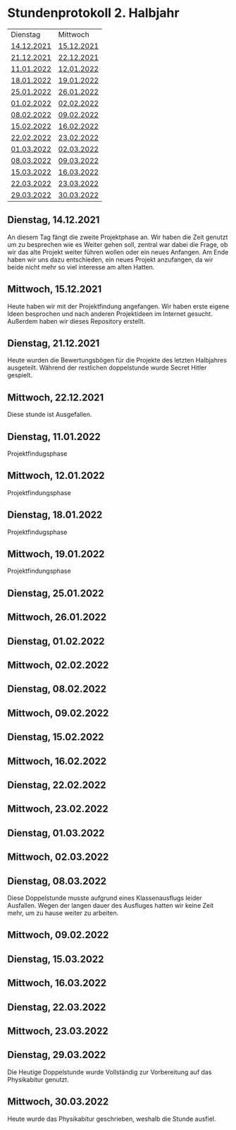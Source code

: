<h1>Stundenprotokoll 2. Halbjahr</h1>

<table>
   <tr>
    <td><a>Dienstag</a></td>
    <td><a>Mittwoch</a></td>
  </tr>
  
  <tr>
    <td><a href="#1">14.12.2021</a></td>
    <td><a href="#2">15.12.2021</a></td>
  </tr>
  
  <tr>
    <td><a href="#3">21.12.2021</a></td>
    <td><a href="#4">22.12.2021</a></td>
  </tr>
  
  <tr>
    <td><a href="#5">11.01.2022</a></td>
    <td><a href="#6">12.01.2022</a></td>
  </tr>
  
  <tr>
    <td><a href="#7">18.01.2022</a></td>
    <td><a href="#8">19.01.2022</a></td>
  </tr>
  
  <tr>
    <td><a href="#9">25.01.2022</a></td>
    <td><a href="#10">26.01.2022</a></td>
  </tr>
  
  <tr>
    <td><a href="#11">01.02.2022</a></td>
    <td><a href="#12">02.02.2022</a></td>
  </tr>
  
  <tr>
    <td><a href="#13">08.02.2022</a></td>
    <td><a href="#14">09.02.2022</a></td>
  </tr>
  
  <tr>
    <td><a href="#15">15.02.2022</a></td>
    <td><a href="#16">16.02.2022</a></td>
  </tr>
  
  <tr>
    <td><a href="#17">22.02.2022</a></td>
    <td><a href="#18">23.02.2022</a></td>
  </tr>
    
  <tr>
    <td><a href="#19">01.03.2022</a></td>
    <td><a href="#20">02.03.2022</a></td>
  </tr>
  
  <tr>
    <td><a href="#21">08.03.2022</a></td>
    <td><a href="#22">09.03.2022</a></td>
  </tr>
  
  <tr>
    <td><a href="#23">15.03.2022</a></td>
    <td><a href="#24">16.03.2022</a></td>
  </tr>
  
  <tr>
    <td><a href="#25">22.03.2022</a></td>
    <td><a href="#26">23.03.2022</a></td>
  </tr>
  
  <tr>
    <td><a href="#27">29.03.2022</a></td>
    <td><a href="#28">30.03.2022</a></td>
  </tr>
</table>

<h2 id="1">Dienstag, 14.12.2021</h1>
An diesem Tag fängt die zweite Projektphase an. Wir haben die Zeit genutzt um zu besprechen wie es Weiter gehen soll, zentral war dabei die Frage, ob wir das alte Projekt weiter führen wollen oder ein neues Anfangen. Am Ende haben wir uns dazu entschieden, ein neues Projekt anzufangen, da wir beide nicht mehr so viel interesse am alten Hatten.

<h2 id="2">Mittwoch, 15.12.2021</h1>
Heute haben wir mit der Projektfindung angefangen. Wir haben erste eigene Ideen besprochen und nach anderen Projektideen im Internet gesucht. Außerdem haben wir dieses Repository erstellt.


<h2 id="3">Dienstag, 21.12.2021</h1>
Heute wurden die Bewertungsbögen für die Projekte des letzten Halbjahres ausgeteilt. Während der restlichen doppelstunde wurde Secret Hitler gespielt.

<h2 id="4">Mittwoch, 22.12.2021</h1>
Diese stunde ist Ausgefallen.


<h2 id="5">Dienstag, 11.01.2022</h1>
Projektfindugsphase

<h2 id="6">Mittwoch, 12.01.2022</h1>
Projektfindungsphase


<h2 id="7">Dienstag, 18.01.2022</h1>
Projektfindugsphase

<h2 id="8">Mittwoch, 19.01.2022</h1>
Projektfindungsphase


<h2 id="9">Dienstag, 25.01.2022</h1>


<h2 id="10">Mittwoch, 26.01.2022</h1>



<h2 id="11">Dienstag, 01.02.2022</h1>


<h2 id="12">Mittwoch, 02.02.2022</h1>



<h2 id="13">Dienstag, 08.02.2022</h1>


<h2 id="14">Mittwoch, 09.02.2022</h1>



<h2 id="15">Dienstag, 15.02.2022</h1>


<h2 id="16">Mittwoch, 16.02.2022</h1>



<h2 id="17">Dienstag, 22.02.2022</h1>


<h2 id="18">Mittwoch, 23.02.2022</h1>



<h2 id="19">Dienstag, 01.03.2022</h1>


<h2 id="20">Mittwoch, 02.03.2022</h1>



<h2 id="21">Dienstag, 08.03.2022</h1>
Diese Doppelstunde musste aufgrund eines Klassenausflugs leider Ausfallen. Wegen der langen dauer des Ausfluges hatten wir keine Zeit mehr, um zu hause weiter zu arbeiten.

<h2 id="22">Mittwoch, 09.02.2022</h1>



<h2 id="23">Dienstag, 15.03.2022</h1>


<h2 id="24">Mittwoch, 16.03.2022</h1>



<h2 id="25">Dienstag, 22.03.2022</h1>


<h2 id="26">Mittwoch, 23.03.2022</h1>



<h2 id="27">Dienstag, 29.03.2022</h1>
Die Heutige Doppelstunde wurde Vollständig zur Vorbereitung auf das Physikabitur genutzt.

<h2 id="28">Mittwoch, 30.03.2022</h1>
Heute wurde das Physikabitur geschrieben, weshalb die Stunde ausfiel.
